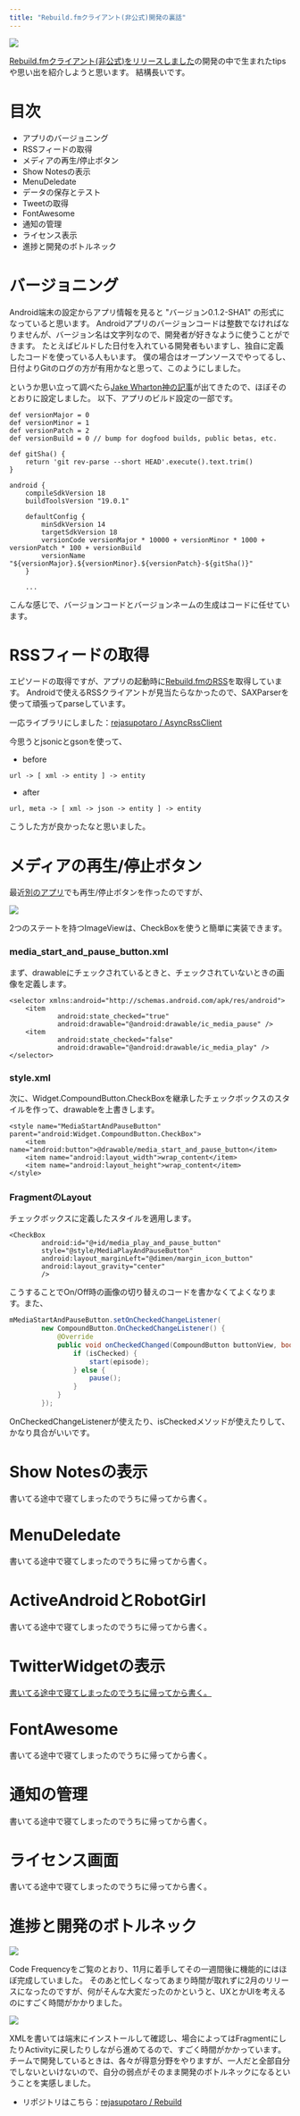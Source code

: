 ```yaml
---
title: "Rebuild.fmクライアント(非公式)開発の裏話"
---
```


![](https://raw2.github.com/rejasupotaro/Rebuild/master/screenshot.png)

[Rebuild.fmクライアント(非公式)をリリースしました](http://rejasupotaro.github.io/2014/02/17/37.html)の開発の中で生まれたtipsや思い出を紹介しようと思います。
結構長いです。

# 目次

- アプリのバージョニング
- RSSフィードの取得
- メディアの再生/停止ボタン
- Show Notesの表示
- MenuDeledate
- データの保存とテスト
- Tweetの取得
- FontAwesome
- 通知の管理
- ライセンス表示
- 進捗と開発のボトルネック

# バージョニング

Android端末の設定からアプリ情報を見ると "バージョン0.1.2-SHA1" の形式になっていると思います。
Androidアプリのバージョンコードは整数でなければなりませんが、バージョン名は文字列なので、開発者が好きなように使うことができます。
たとえばビルドした日付を入れている開発者もいますし、独自に定義したコードを使っている人もいます。
僕の場合はオープンソースでやってるし、日付よりGitのログの方が有用かなと思って、このようにしました。

というか思い立って調べたら[Jake Wharton神の記事](https://plus.google.com/+JakeWharton/posts/6f5TcVPRZij)が出てきたので、ほぼそのとおりに設定しました。
以下、アプリのビルド設定の一部です。

```
def versionMajor = 0
def versionMinor = 1
def versionPatch = 2
def versionBuild = 0 // bump for dogfood builds, public betas, etc.

def gitSha() {
    return 'git rev-parse --short HEAD'.execute().text.trim()
}

android {
    compileSdkVersion 18
    buildToolsVersion "19.0.1"

    defaultConfig {
        minSdkVersion 14
        targetSdkVersion 18
        versionCode versionMajor * 10000 + versionMinor * 1000 + versionPatch * 100 + versionBuild
        versionName "${versionMajor}.${versionMinor}.${versionPatch}-${gitSha()}"
    }

    ...
```

こんな感じで、バージョンコードとバージョンネームの生成はコードに任せています。

# RSSフィードの取得

エピソードの取得ですが、アプリの起動時に[Rebuild.fmのRSS](http://feeds.rebuild.fm/rebuildfm)を取得しています。
Androidで使えるRSSクライアントが見当たらなかったので、SAXParserを使って頑張ってparseしています。

一応ライブラリにしました：[rejasupotaro / AsyncRssClient](https://github.com/rejasupotaro/AsyncRssClient)

今思うとjsonicとgsonを使って、

- before

```
url -> [ xml -> entity ] -> entity
```

- after

```
url, meta -> [ xml -> json -> entity ] -> entity
```

こうした方が良かったなと思いました。

# メディアの再生/停止ボタン

最近[別のアプリ](http://rejasupotaro.github.io/2014/02/09/35.html)でも再生/停止ボタンを作ったのですが、

![](https://github.com/rejasupotaro/KinMozaViewer/blob/master/screenshot.png?raw=true)

2つのステートを持つImageViewは、CheckBoxを使うと簡単に実装できます。

### media\_start\_and\_pause\_button.xml

まず、drawableにチェックされているときと、チェックされていないときの画像を定義します。

```
<selector xmlns:android="http://schemas.android.com/apk/res/android">
    <item
            android:state_checked="true"
            android:drawable="@android:drawable/ic_media_pause" />
    <item
            android:state_checked="false"
            android:drawable="@android:drawable/ic_media_play" />
</selector>
```

### style.xml

次に、Widget.CompoundButton.CheckBoxを継承したチェックボックスのスタイルを作って、drawableを上書きします。

```
<style name="MediaStartAndPauseButton" parent="android:Widget.CompoundButton.CheckBox">
    <item name="android:button">@drawable/media_start_and_pause_button</item>
    <item name="android:layout_width">wrap_content</item>
    <item name="android:layout_height">wrap_content</item>
</style>
```

### FragmentのLayout

チェックボックスに定義したスタイルを適用します。

```
<CheckBox
        android:id="@+id/media_play_and_pause_button"
        style="@style/MediaPlayAndPauseButton"
        android:layout_marginLeft="@dimen/margin_icon_button"
        android:layout_gravity="center"
        />
```


こうすることでOn/Off時の画像の切り替えのコードを書かなくてよくなります。また、

```java
mMediaStartAndPauseButton.setOnCheckedChangeListener(
        new CompoundButton.OnCheckedChangeListener() {
            @Override
            public void onCheckedChanged(CompoundButton buttonView, boolean isChecked) {
                if (isChecked) {
                    start(episode);
                } else {
                    pause();
                }
            }
        });
```

OnCheckedChangeListenerが使えたり、isCheckedメソッドが使えたりして、かなり具合がいいです。

# Show Notesの表示
書いてる途中で寝てしまったのでうちに帰ってから書く。

# MenuDeledate
書いてる途中で寝てしまったのでうちに帰ってから書く。

# ActiveAndroidとRobotGirl
書いてる途中で寝てしまったのでうちに帰ってから書く。

# TwitterWidgetの表示
[書いてる途中で寝てしまったのでうちに帰ってから書く。](http://rejasupotaro.github.io/2014/02/20/39.html)

# FontAwesome
書いてる途中で寝てしまったのでうちに帰ってから書く。

# 通知の管理
書いてる途中で寝てしまったのでうちに帰ってから書く。

# ライセンス画面
書いてる途中で寝てしまったのでうちに帰ってから書く。

# 進捗と開発のボトルネック

![](https://dl.dropboxusercontent.com/u/54255753/blog/201402/frequency.png)

Code Frequencyをご覧のとおり、11月に着手してその一週間後に機能的にはほぼ完成していました。
そのあと忙しくなってあまり時間が取れずに2月のリリースになったのですが、何がそんな大変だったのかというと、UXとかUIを考えるのにすごく時間がかかりました。

![](https://dl.dropboxusercontent.com/u/54255753/blog/201402/episode_detail_fragment.png)

XMLを書いては端末にインストールして確認し、場合によってはFragmentにしたりActivityに戻したりしながら進めてるので、すごく時間がかかっています。
チームで開発しているときは、各々が得意分野をやりますが、一人だと全部自分でしないといけないので、自分の弱点がそのまま開発のボトルネックになるということを実感しました。

- リポジトリはこちら：[rejasupotaro / Rebuild](https://github.com/rejasupotaro/Rebuild)
